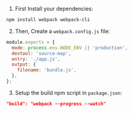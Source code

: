 <!--
What is a JS module?
It is not new, but is becoming popular.
A file w 1 or many functions inside of it, and those functions are available to
other files.

Support for ES6 modules is not huge.
We need some tooling to use this.

First step: setup package.json, then install webpack.
The standard for getting modules is NPM.

1st step, create an entry point, app.js.


variables are always scoped to their modules.
They dont bleed into everything else.

There are default exports, or NAMED exports.
In order to make something available, you need to export it.

There are DEFAULT, or NAMED imports.

Default exports are made for the main thing that the module does.

Named exports are for methods and modules.

You can import it as whatever you want, meaning you can change the name on import

Every module can have only 1 default export, but multiple NAMED exports.
 -->
1. First Install your dependencies:

```bash
npm install webpack webpack-cli
```

2. Then, Create a `webpack.config.js` file:

```js
module.exports = {
  mode: process.env.NODE_ENV || 'production',
  devtool: 'source-map',
  entry: './app.js',
  output: {
    filename: 'bundle.js',
  },
};
```

3. Setup the build npm script in `package.json`:

```json
"build": "webpack --progress --watch"
```

